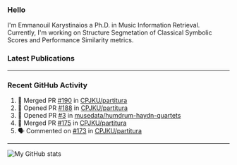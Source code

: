 ### Hello

I'm Emmanouil Karystinaios a Ph.D. in Music Information Retrieval.
Currently, I'm working on Structure Segmetation of Classical Symbolic Scores and Performance Similarity metrics.


### Latest Publications

<!-- BLOG-POST-LIST:START -->
<!-- BLOG-POST-LIST:END -->

---

### Recent GitHub Activity
  
<!--START_SECTION:activity-->
1. 🎉 Merged PR [#190](https://github.com/CPJKU/partitura/pull/190) in [CPJKU/partitura](https://github.com/CPJKU/partitura)
2. 💪 Opened PR [#188](https://github.com/CPJKU/partitura/pull/188) in [CPJKU/partitura](https://github.com/CPJKU/partitura)
3. 💪 Opened PR [#3](https://github.com/musedata/humdrum-haydn-quartets/pull/3) in [musedata/humdrum-haydn-quartets](https://github.com/musedata/humdrum-haydn-quartets)
4. 🎉 Merged PR [#175](https://github.com/CPJKU/partitura/pull/175) in [CPJKU/partitura](https://github.com/CPJKU/partitura)
5. 🗣 Commented on [#173](https://github.com/CPJKU/partitura/issues/173) in [CPJKU/partitura](https://github.com/CPJKU/partitura)
<!--END_SECTION:activity-->

---

![My GitHub stats](https://github-readme-stats.vercel.app/api?username=manoskary&show_icons=true&theme=radical)


<!--
**manoskary/manoskary** is a ✨ _special_ ✨ repository because its `README.md` (this file) appears on your GitHub profile.

Here are some ideas to get you started:

- 🔭 I’m currently working on ...
- 🌱 I’m currently learning ...
- 👯 I’m looking to collaborate on ...
- 🤔 I’m looking for help with ...
- 💬 Ask me about ...
- 📫 How to reach me: ...
- 😄 Pronouns: ...
- ⚡ Fun fact: ...
-->

